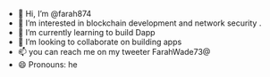 - 👋 Hi, I’m @farah874
- 👀 I’m interested in blockchain development and network security .
- 🌱 I’m currently learning  to build Dapp 
- 💞️ I’m looking to collaborate on building apps 
- 📫  you can reach me on my tweeter FarahWade73@ 
- 😄 Pronouns: he


<!---
farah874/farah874 is a ✨ special ✨ repository because its `README.md` (this file) appears on your GitHub profile.
You can click the Preview link to take a look at your changes.
--->
